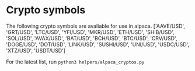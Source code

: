 # Crypto symbols

The following crypto symbols are avaliable for use in alpaca.
['AAVE/USD', 'GRT/USD', 'LTC/USD', 'YFI/USD', 'MKR/USD', 'ETH/USD', 'SHIB/USD', 'SOL/USD', 'AVAX/USD', 'BAT/USD', 'BCH/USD', 'BTC/USD', 'CRV/USD', 'DOGE/USD', 'DOT/USD', 'LINK/USD', 'SUSHI/USD', 'UNI/USD', 'USDC/USD', 'XTZ/USD', 'USDT/USD']

For the latest list, run 
`python3 helpers/alpaca_cryptos.py`
